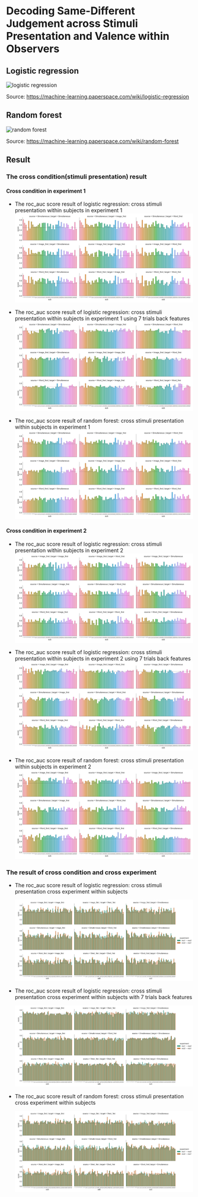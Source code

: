 #  Decoding Same-Different Judgement across Stimuli Presentation and Valence within Observers

## Logistic regression
![logistic regression](https://1394217531-files.gitbook.io/~/files/v0/b/gitbook-legacy-files/o/assets%2F-LvBP1svpACTB1R1x_U4%2F-Lw70vAIGPfRR1AjprLi%2F-LwAVc1EdfmPMge5dlYC%2Fimage.png?alt=media&token=d72e3231-0d64-4bb7-9e4c-20577940763d)

Source: https://machine-learning.paperspace.com/wiki/logistic-regression

## Random forest

![random forest](https://1394217531-files.gitbook.io/~/files/v0/b/gitbook-legacy-files/o/assets%2F-LvBP1svpACTB1R1x_U4%2F-LwB40Jf1mcyqLP27qb3%2F-LwB8NgwITY4LMRiQ0Sp%2Fimage.png?alt=media&token=0421c8c6-04d6-4524-bd2d-f0bb4fe76ade)

Source: https://machine-learning.paperspace.com/wiki/random-forest

## Result

### The cross condition(stimuli presentation) result
#### Cross condition in experiment 1
- The roc_auc score result of logistic regression: cross stimuli presentation within subjects in experiment 1
  ![Exp1 cross condition lr](https://github.com/AaronZheng87/Decoding_SALT/blob/main/barplot_cro_con.png)

- The roc_auc score result of logistic regression: cross stimuli presentation within subjects in experiment 1 using 7 trials back features
  ![Exp1 cross condition lr trials back](https://github.com/AaronZheng87/Decoding_SALT/blob/main/barplot_cro_con_tb.png)
- The roc_auc score result of random forest: cross stimuli presentation within subjects in experiment 1
  ![Exp1 cross condition rf](https://github.com/AaronZheng87/Decoding_SALT/blob/main/barplot_cro_con_rf.png)


#### Cross condition in experiment 2
- The roc_auc score result of logistic regression: cross stimuli presentation within subjects in experiment 2
  ![Exp2 cross condition lr](https://github.com/AaronZheng87/Decoding_SALT/blob/main/barplot_cro_con2.png)
  
- The roc_auc score result of logistic regression: cross stimuli presentation within subjects in experiment 2 using 7 trials back features
  ![Exp2 cross condition lr trials back](https://github.com/AaronZheng87/Decoding_SALT/blob/main/barplot_cro_con2_tb.png)

- The roc_auc score result of random forest: cross stimuli presentation within subjects in experiment 2
  ![Exp2 cross condition rf](https://github.com/AaronZheng87/Decoding_SALT/blob/main/barplot_cro_con2_rf.png)

### The result of cross condition and cross experiment

- The roc_auc score result of logistic regression: cross stimuli presentation cross experiment within subjects

  ![Cross condition cross experiment lr](https://github.com/AaronZheng87/Decoding_SALT/blob/main/barplot_cro_exp.png)
  
- The roc_auc score result of logistic regression: cross stimuli presentation cross experiment within subjects with 7 trials back features

  ![Cross condition cross experiment lr 7 trials back](https://github.com/AaronZheng87/Decoding_SALT/blob/main/barplot_cro_exp_tb.png)
  
- The roc_auc score result of random forest: cross stimuli presentation cross experiment within subjects

  ![Cross condition cross experiment rf](https://github.com/AaronZheng87/Decoding_SALT/blob/main/barplot_cro_exp_rf.png)
